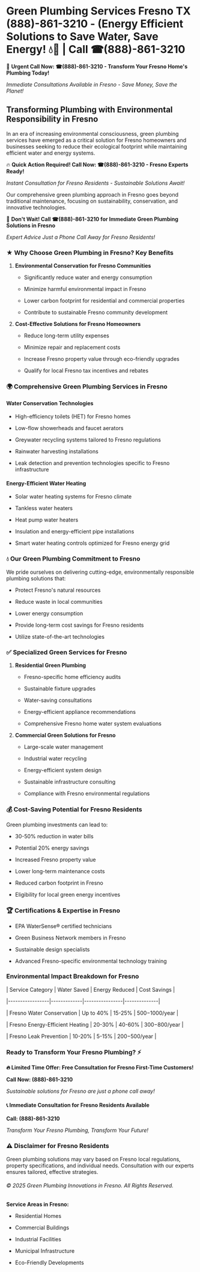 # Green Plumbing Services Fresno TX (888)-861-3210 - (Energy Efficient Solutions to Save Water, Save Energy! 💧🌿 | Call ☎(888)-861-3210

🚨 **Urgent Call Now: ☎(888)-861-3210 - Transform Your Fresno Home's Plumbing Today!**
*Immediate Consultations Available in Fresno - Save Money, Save the Planet!*

## Transforming Plumbing with Environmental Responsibility in Fresno

In an era of increasing environmental consciousness, green plumbing services have emerged as a critical solution for Fresno homeowners and businesses seeking to reduce their ecological footprint while maintaining efficient water and energy systems. 

🔥 **Quick Action Required! Call Now: ☎(888)-861-3210 - Fresno Experts Ready!**
*Instant Consultation for Fresno Residents - Sustainable Solutions Await!*

Our comprehensive green plumbing approach in Fresno goes beyond traditional maintenance, focusing on sustainability, conservation, and innovative technologies.

🚨 **Don't Wait! Call ☎(888)-861-3210 for Immediate Green Plumbing Solutions in Fresno**
*Expert Advice Just a Phone Call Away for Fresno Residents!*

### ★ Why Choose Green Plumbing in Fresno? Key Benefits

1. **Environmental Conservation for Fresno Communities** 
   - Significantly reduce water and energy consumption
   - Minimize harmful environmental impact in Fresno
   - Lower carbon footprint for residential and commercial properties
   - Contribute to sustainable Fresno community development

2. **Cost-Effective Solutions for Fresno Homeowners** 
   - Reduce long-term utility expenses
   - Minimize repair and replacement costs
   - Increase Fresno property value through eco-friendly upgrades
   - Qualify for local Fresno tax incentives and rebates

### 🌍 Comprehensive Green Plumbing Services in Fresno

#### Water Conservation Technologies
- High-efficiency toilets (HET) for Fresno homes
- Low-flow showerheads and faucet aerators
- Greywater recycling systems tailored to Fresno regulations
- Rainwater harvesting installations
- Leak detection and prevention technologies specific to Fresno infrastructure

#### Energy-Efficient Water Heating
- Solar water heating systems for Fresno climate
- Tankless water heaters
- Heat pump water heaters
- Insulation and energy-efficient pipe installations
- Smart water heating controls optimized for Fresno energy grid

### 💧 Our Green Plumbing Commitment to Fresno

We pride ourselves on delivering cutting-edge, environmentally responsible plumbing solutions that:
- Protect Fresno's natural resources
- Reduce waste in local communities
- Lower energy consumption
- Provide long-term cost savings for Fresno residents
- Utilize state-of-the-art technologies

### ✅ Specialized Green Services for Fresno

1. **Residential Green Plumbing**
   - Fresno-specific home efficiency audits
   - Sustainable fixture upgrades
   - Water-saving consultations
   - Energy-efficient appliance recommendations
   - Comprehensive Fresno home water system evaluations

2. **Commercial Green Solutions for Fresno**
   - Large-scale water management
   - Industrial water recycling
   - Energy-efficient system design
   - Sustainable infrastructure consulting
   - Compliance with Fresno environmental regulations

### 💰 Cost-Saving Potential for Fresno Residents

Green plumbing investments can lead to:
- 30-50% reduction in water bills
- Potential 20% energy savings
- Increased Fresno property value
- Lower long-term maintenance costs
- Reduced carbon footprint in Fresno
- Eligibility for local green energy incentives

### 🏆 Certifications & Expertise in Fresno

- EPA WaterSense® certified technicians
- Green Business Network members in Fresno
- Sustainable design specialists
- Advanced Fresno-specific environmental technology training

### Environmental Impact Breakdown for Fresno

| Service Category | Water Saved | Energy Reduced | Cost Savings |
|-----------------|-------------|----------------|--------------|
| Fresno Water Conservation | Up to 40% | 15-25% | $500-$1000/year |
| Fresno Energy-Efficient Heating | 20-30% | 40-60% | $300-$800/year |
| Fresno Leak Prevention | 10-20% | 5-15% | $200-$500/year |

### Ready to Transform Your Fresno Plumbing? ⚡

**🔥 Limited Time Offer: Free Consultation for Fresno First-Time Customers!**

**Call Now: (888)-861-3210**
*Sustainable solutions for Fresno are just a phone call away!*

#### 📞 Immediate Consultation for Fresno Residents Available

**Call: (888)-861-3210**
*Transform Your Fresno Plumbing, Transform Your Future!*

### ⚠️ Disclaimer for Fresno Residents

Green plumbing solutions may vary based on Fresno local regulations, property specifications, and individual needs. Consultation with our experts ensures tailored, effective strategies.

###### © 2025 Green Plumbing Innovations in Fresno. All Rights Reserved.

**Service Areas in Fresno:** 
- Residential Homes
- Commercial Buildings
- Industrial Facilities
- Municipal Infrastructure
- Eco-Friendly Developments